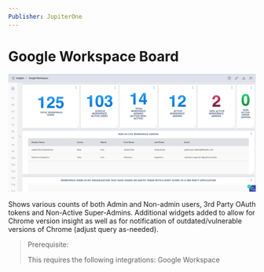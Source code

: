 ```yaml
---
Publisher: JupiterOne
---
```


# Google Workspace Board

![sample-screenshot](board.png)

Shows various counts of both Admin and Non-admin users, 3rd Party OAuth tokens and Non-Active Super-Admins.
Additional widgets added to allow for Chrome version insight as well as for notification of outdated/vulnerable versions of Chrome (adjust query as-needed).

> Prerequisite: 
>
> This requires the following integrations: Google Workspace
